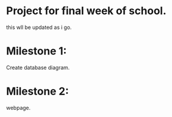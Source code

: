 # Project for final week of school.

this wll be updated as i go.


# Milestone 1:
Create database diagram.
# Milestone 2:
webpage.
